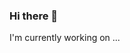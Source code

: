 ### Hi there 👋

I'm currently working on ...
<!--
**cartolanofacundo/cartolanofacundo** is a ✨ _special_ ✨ repository because its `README.md` (this file) appears on your GitHub profile.

Here are some ideas to get you started:
Im currently work
- 🔭 I’m currently working on ...
- 🌱 I’m currently learning ...
- 👯 I’m looking to collaborate on ...
- 🤔 I’m looking for help with ...
- 💬 Ask me about ...
- 📫 How to reach me: ...
- 😄 Pronouns: ...
- ⚡ Fun fact: ...
-->
